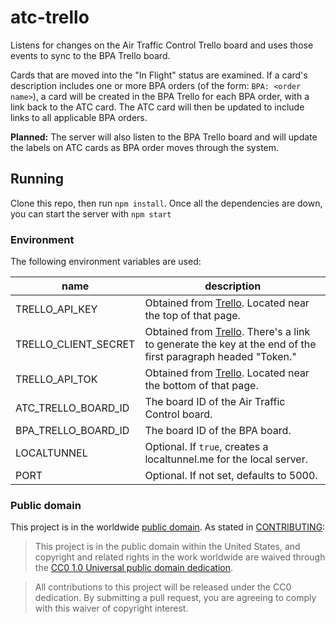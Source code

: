 # atc-trello

Listens for changes on the Air Traffic Control Trello board and uses those events to sync to the BPA Trello board.

Cards that are moved into the "In Flight" status are examined.  If a card's description includes one or more BPA orders (of the form: `BPA: <order name>`), a card will be created in the BPA Trello for each BPA order, with a link back to the ATC card.  The ATC card will then be updated to include links to all applicable BPA orders.

**Planned:**  The server will also listen to the BPA Trello board and will update the labels on ATC cards as BPA order moves through the system.

## Running

Clone this repo, then run `npm install`.  Once all the dependencies are down, you can start the server with `npm start`

### Environment

The following environment variables are used:

name                 | description
-------------------- | ----------------------------------------------------------------------------------------------------------------------------------------
TRELLO_API_KEY       | Obtained from [Trello](https://trello.com/app-key). Located near the top of that page.
TRELLO_CLIENT_SECRET | Obtained from [Trello](https://trello.com/app-key). There's a link to generate the key at the end of the first paragraph headed "Token."
TRELLO_API_TOK       | Obtained from [Trello](https://trello.com/app-key). Located near the bottom of that page.
ATC_TRELLO_BOARD_ID  | The board ID of the Air Traffic Control board.
BPA_TRELLO_BOARD_ID  | The board ID of the BPA board.
LOCALTUNNEL          | Optional.  If `true`, creates a localtunnel.me for the local server.
PORT                 | Optional.  If not set, defaults to 5000.

### Public domain

This project is in the worldwide [public domain](LICENSE.md). As stated in [CONTRIBUTING](CONTRIBUTING.md):

> This project is in the public domain within the United States, and copyright and related rights in the work worldwide are waived through the [CC0 1.0 Universal public domain dedication](https://creativecommons.org/publicdomain/zero/1.0/).

> All contributions to this project will be released under the CC0 dedication. By submitting a pull request, you are agreeing to comply with this waiver of copyright interest.
